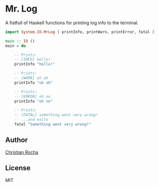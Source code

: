 Mr. Log
=======

A fistfull of Haskell functions for printing log info to the terminal.


```haskell
import System.IO.MrLog ( printInfo, printWarn, printError, fatal )

main :: IO ()
main = do

    -- Prints:
    -- [INFO] hello!
    printInfo "hello!"

    -- Prints:
    -- [WARN] uh oh
    printInfo "uh oh"

    -- Prints:
    -- [ERROR] oh no
    printInfo "oh no"

    -- Prints:
    -- [FATAL] something went very wrong!
    -- ...and exits
    fatal "Something went very wrong!"
```

## Author

[Christian Rocha](https://github.com/meowgorithm)


## License

MIT
